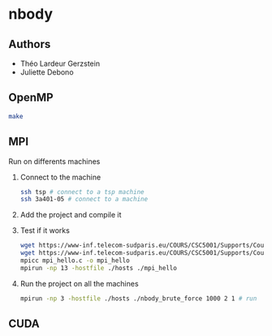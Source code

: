 # nbody

## Authors

- Théo Lardeur Gerzstein
- Juliette Debono

## OpenMP

```bash
make
```

## MPI

Run on differents machines

1. Connect to the machine
    ```bash
    ssh tsp # connect to a tsp machine
    ssh 3a401-05 # connect to a machine
    ```

2. Add the project and compile it

3. Test if it works

    ```bash
    wget https://www-inf.telecom-sudparis.eu/COURS/CSC5001/Supports/Cours/Intro/mpi_hello.c
    wget https://www-inf.telecom-sudparis.eu/COURS/CSC5001/Supports/Cours/Intro/hosts
    mpicc mpi_hello.c -o mpi_hello
    mpirun -np 13 -hostfile ./hosts ./mpi_hello
    ```

3. Run the project on all the machines
    ```bash
    mpirun -np 3 -hostfile ./hosts ./nbody_brute_force 1000 2 1 # run
    ```

## CUDA